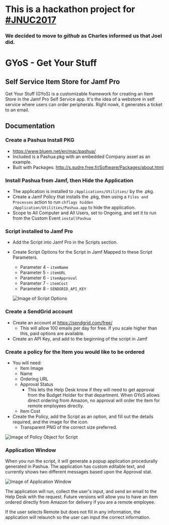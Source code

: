 # This is a hackathon project for [#JNUC2017](https://www.jamf.com/events/jamf-nation-user-conference/2017/)
### We decided to move to *github* as Charles informed us that Joel did. 

# GYoS - Get Your Stuff

## Self Service Item Store for Jamf Pro

Get Your Stuff (GYoS) is a customizable framework for creating an Item Store in the Jamf Pro Self Service app.
It's the idea of a webstore in self service where users can order peripherals. Right nowk, it generates a ticket to an email. 
## Documentation

### Create a Pashua Install PKG

* https://www.bluem.net/en/mac/pashua/
* Included is a Pashua.pkg with an embedded Company asset as an example.
* Built with Packages. http://s.sudre.free.fr/Software/Packages/about.html

### Install Pashua from Jamf, then Hide the Application

* The application is installed to `/Applications/Utilities/` by the .pkg.
* Create a Jamf Policy that installs the .pkg, then using a `Files and Processes` action to run `chflags hidden /Application/Utilities/Pashua.app` to hide the application.
* Scope to All Computer and All Users, set to Ongoing, and set it to run from the Custom Event `installPashua`

### Script installed to Jamf Pro

* Add the Script into Jamf Pro in the Scripts section.
* Create Script Options for the Script in Jamf Mapped to these Script Parameters.
  * Parameter 4 - `itemName`
  * Parameter 5 - `itemURL`
  * Parameter 6 - `itemApproval`
  * Parameter 7 - `itemCost`
  * Parameter 8 - `SENDGRID_API_KEY`

  ![Image of Script Options](https://imgur.com/8oBl4XA.png)

### Create a SendGrid account

* Create an account at https://sendgrid.com/free/
  * This will allow 100 emails per day for free. If you scale higher than this, paid options are available.
* Create an API Key, and add to the beginning of the script in Jamf

### Create a policy for the Item you would like to be ordered

* You will need:
  * Item Image
  * Name
  * Ordering URL
  * Approval Status
    * This lets the Help Desk know if they will need to get approval from the Budget Holder for that department. When GYoS allows direct ordering from Amazon, no approval will order the item for remote employees directly.
  * Item Cost
* Create the Policy, add the Script as an option, and fill out the details required, and the image for the icon.
  * Transparent PNG of the correct size preferred.

![Image of Policy Object for Script](https://imgur.com/oMkvEds.png)

### Application Window

When you run the script, it will generate a popup application procedurally generated in Pashua. The application has custom editable text, and currently shows two different messages based upon the Approval stat.

![Image of Application Window](https://imgur.com/CYJEzn0.png)

The application will run, collect the user's input, and send an email to the Help Desk with the request. Future versions will allow you to have an item ordered directly from Amazon for delivery if you are a remote employee.

If the user selects Remote but does not fill in any information, the application will relaunch so the user can input the correct information.

